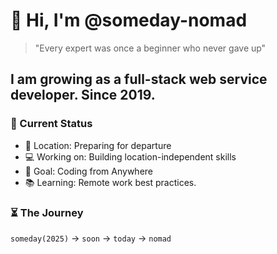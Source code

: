# 👋 Hi, I'm @someday-nomad
> "Every expert was once a beginner who never gave up"
## I am growing as a full-stack web service developer. Since 2019.
### 🚀 Current Status
- 📍 Location: Preparing for departure
- 💻 Working on: Building location-independent skills
- 🎯 Goal: Coding from Anywhere
- 📚 Learning: Remote work best practices.

### ⏳ The Journey
`someday(2025)` → `soon` → `today` → `nomad`
